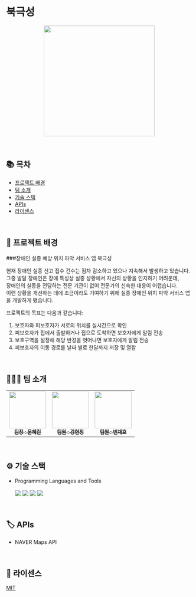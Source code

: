 # 북극성
<p align="center"><img src="https://user-images.githubusercontent.com/60701386/222951483-1482d67a-d142-4a5c-84bc-090be39b7a7b.png" width="300px"></p>
<br/>

## 📚 목차

- [프로젝트 배경](#프로젝트-배경)
- [팀 소개](#팀-소개)
- [기술 스택](#기술-스택)
- [APIs](#apis)
- [라이센스](#라이센스)
<br/>

## 📝 프로젝트 배경
###장애인 실종 예방 위치 파악 서비스 앱 북극성

현재 장애인 실종 신고 접수 건수는 점차 감소하고 있으나 지속해서 발생하고 있습니다.</br>
그중 발달 장애인은 장애 특성상 실종 상황에서 자신의 상황을 인지하기 어려운데, </br> 
장애인의 실종을 전담하는 전문 기관이 없어 전문가의 신속한 대응이 어렵습니다.</br>
이런 상황을 개선하는 데에 조금이라도 기여하기 위해 실종 장애인 위치 파악 서비스 앱을 개발하게 됐습니다.</br>

프로젝트의 목표는 다음과 같습니다:

1. 보호자와 피보호자가 서로의 위치를 실시간으로 확인
2. 피보호자가 집에서 출발하거나 집으로 도착하면 보호자에게 알림 전송
3. 보호구역을 설정해 해당 반경을 벗어나면 보호자에게 알림 전송
4. 피보호자의 이동 경로를 날짜 별로 한달까지 저장 및 열람
<br/>

## 👩‍👧‍👧 팀 소개

<table>
  <tbody>
    <tr>
      <td align="center"><a href="https://github.com/RIN-1011"><img src="https://user-images.githubusercontent.com/60701386/222950841-b7f4ae08-644c-4315-b7b4-bcdab6765bc7.png" width="100px;" alt=""/><br /><sub><b>팀장 : 문혜린</b></sub></a><br /></td>
      <td align="center"><a href="https://github.com/BanDalKang"><img src="" width="100px;" alt=""/><br /><sub><b>팀원 : 강현정</b></sub></a><br /></td>
      <td align="center"><a href="https://github.com/Chickweed10"><img src="" width="100px;" alt=""/><br /><sub><b>팀원 : 빈채효</b></sub></a><br /></td>
     <tr/>
  </tbody>
</table>
<br/>

## ⚙️ 기술 스택

* Programming Languages and Tools <br/> <br/>
<img src="https://img.shields.io/badge/JAVA-007396?style=flat-square&logo=OpenJDK&logoColor=white"> <img src="https://img.shields.io/badge/AndroidStudio-3DDC84?style=flat-square&logo=AndroidStudio&logoColor=white"/> <img src="https://img.shields.io/badge/GitKraken-179287?style=flat-square&logo=GitKraken&logoColor=white"/> <img src="https://img.shields.io/badge/Firebase-FFCA28?style=flat-square&logo=Firebase&logoColor=white"/>
<br/>

## 🏷️ APIs

* NAVER Maps API
<br/>

## 🪪 라이센스

[MIT](LICENSE)
<br/>
